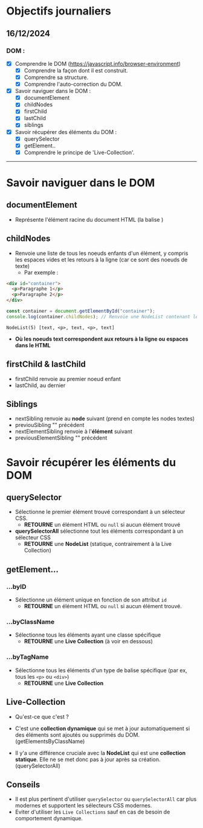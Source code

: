 # Objectifs journaliers

## 16/12/2024

### DOM :

- [x] Comprendre le DOM (https://javascript.info/browser-environment)
  - [x] Comprendre la façon dont il est construit.
  - [x] Comprendre sa structure.
  - [x] Comprendre l'auto-correction du DOM.
- [x] Savoir naviguer dans le DOM :
  - [x] documentElement
  - [x] childNodes
  - [x] firstChild
  - [x] lastChild
  - [x] siblings
- [x] Savoir récupérer des éléments du DOM :
  - [x] querySelector
  - [x] getElement..
  - [x] Comprendre le principe de 'Live-Collection'.

---

# Savoir naviguer dans le DOM

## documentElement

- Représente l'élément racine du document HTML (la balise <html>)

## childNodes

- Renvoie une liste de tous les noeuds enfants d'un élément, y compris les espaces vides et les retours à la ligne (car ce sont des noeuds de texte)
  - Par exemple :

```html
<div id="container">
  <p>Paragraphe 1</p>
  <p>Paragraphe 2</p>
</div>
```

```js
const container = document.getElementById("container");
console.log(container.childNodes); // Renvoie une NodeList contenant les nœuds enfants (y compris les textes).
```

```log
NodeList(5) [text, <p>, text, <p>, text]
```

- **Où les noeuds text correspondent aux retours à la ligne ou espaces dans le HTML**

## firstChild & lastChild

- firstChild renvoie au premier noeud enfant
- lastChild, au dernier

## Siblings

- nextSibling renvoie au **node** suivant (prend en compte les nodes textes)
- previouSibling "" précédent
- nextElementSibling renvoie à l'**élément** suivant
- previousElementSibling "" précédent

# Savoir récupérer les éléments du DOM

## querySelector

- Sélectionne le premier élément trouvé correspondant à un sélecteur CSS.
  - **RETOURNE** un élément HTML ou `null` si aucun élément trouvé
- **querySelectorAll** sélectionne tout les éléments correspondant à un sélecteur CSS
  - **RETOURNE** une **NodeList** (statique, contrairement à la Live Collection)

## getElement...

### ...byID

- Sélectionne un élément unique en fonction de son attribut `id`
  - **RETOURNE** un élément HTML ou `null` si aucun élément trouvé.

### ...byClassName

- Sélectionne tous les éléments ayant une classe spécifique
  - **RETOURNE** une **Live Collection** (à voir en dessous)

### ...byTagName

- Sélectionne tous les éléments d'un type de balise spécifique (par ex, tous les `<p>` ou `<div>`)
  - **RETOURNE** une **Live Collection**

## Live-Collection

- Qu'est-ce que c'est ?
- C'est une **collection dynamique** qui se met à jour automatiquement si des éléments sont ajoutés ou supprimés du DOM. (getElementsByClassName)

- Il y'a une différence cruciale avec la **NodeList** qui est une **collection statique**. Elle ne se met donc pas à jour après sa création. (querySelectorAll)

## Conseils

- Il est plus pertinent d'utiliser `querySelector` ou `querySelectorAll` car plus modernes et supportent les sélecteurs CSS modernes.
- Eviter d'utiliser les `Live Collections` sauf en cas de besoin de comportement dynamique.
